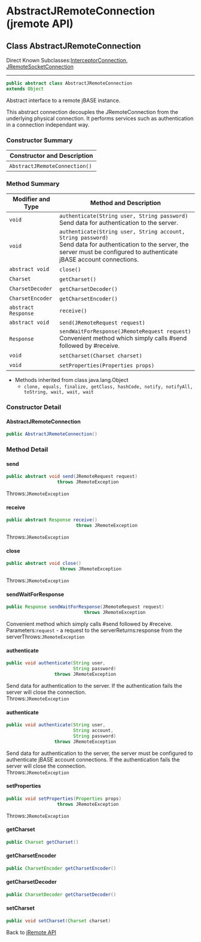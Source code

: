 # AbstractJRemoteConnection (jremote API)

<PageHeader />

## Class AbstractJRemoteConnection

Direct Known Subclasses:[InterceptorConnection](./../interceptorconnection-(jremote-api) "class in com.jbase.jremote.io"), [JRemoteSocketConnection](./../jremotesocketconnection-(jremote-api) "class in com.jbase.jremote.io")
* * *

```java
public abstract class AbstractJRemoteConnection
extends Object
```

Abstract interface to a remote jBASE instance.

This abstract connection decouples the JRemoteConnection from the underlying physical connection. It performs services such as authentication in a connection independant way.

### Constructor Summary

| Constructor and Description |
| --- |
| `AbstractJRemoteConnection()`  |

### Method Summary


| Modifier and Type | Method and Description |
| --- | --- |
| `void` | `authenticate(String user, String password)`<br>Send data for authentication to the server. |
| `void` | `authenticate(String user, String account, String password)`<br>Send data for authentication to the server, the server must be configured to authenticate jBASE account connections. |
| `abstract void` | `close()`  |
| `Charset` | `getCharset()`  |
| `CharsetDecoder` | `getCharsetDecoder()`  |
| `CharsetEncoder` | `getCharsetEncoder()`  |
| `abstract Response` | `receive()`  |
| `abstract void` | `send(JRemoteRequest request)`  |
| `Response` | `sendWaitForResponse(JRemoteRequest request)`<br>Convenient method which simply calls #send followed by #receive. |
| `void` | `setCharset(Charset charset)`  |
| `void` | `setProperties(Properties props)`  |

- Methods inherited from class java.lang.Object
  - `clone, equals, finalize, getClass, hashCode, notify, notifyAll, toString, wait, wait, wait`

### Constructor Detail

#### AbstractJRemoteConnection

```java
public AbstractJRemoteConnection()
```

### Method Detail

#### send

```java
public abstract void send(JRemoteRequest request)
                   throws JRemoteException
```

Throws:`JRemoteException`

#### receive

```java
public abstract Response receive()
                          throws JRemoteException
```

Throws:`JRemoteException`

#### close

```java
public abstract void close()
                    throws JRemoteException
```

Throws:`JRemoteException`

#### sendWaitForResponse

```java
public Response sendWaitForResponse(JRemoteRequest request)
                             throws JRemoteException
```

Convenient method which simply calls #send followed by #receive.  
Parameters:`request` - a request to the serverReturns:response from the serverThrows:`JRemoteException`

#### authenticate

```java
public void authenticate(String user,
                         String password)
                  throws JRemoteException
```

Send data for authentication to the server. If the authentication fails the server will close the connection.  
Throws:`JRemoteException`

#### authenticate

```java
public void authenticate(String user,
                         String account,
                         String password)
                  throws JRemoteException
```

Send data for authentication to the server, the server must be configured to authenticate jBASE account connections. If the authentication fails the server will close the connection.  
Throws:`JRemoteException`

#### setProperties

```java
public void setProperties(Properties props)
                   throws JRemoteException
```

Throws:`JRemoteException`

#### getCharset

```java
public Charset getCharset()
```

#### getCharsetEncoder

```java
public CharsetEncoder getCharsetEncoder()
```

#### getCharsetDecoder

```java
public CharsetDecoder getCharsetDecoder()
```

#### setCharset

```java
public void setCharset(Charset charset)
```

Back to [jRemote API](./../../README.md)
  
<PageFooter />
